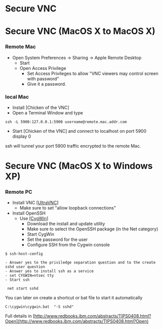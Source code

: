 # Secure VNC

# Secure VNC (MacOS X to MacOS X)

### Remote Mac

- Open System Preferences -> Sharing -> Apple Remote Desktop
  - Start
  - Open Access Privilege
    - Set Access Privileges to allow "VNC viewers may control screen with password"
    - Give it a password.

### local Mac

- Install [Chicken of the VNC]
- Open a Terminal Window and type
```
ssh -L 5900:127.0.0.1:5900 username@remote.mac.addr.com
```
  - Start [Chicken of the VNC] and connect to localhost on port 5900 display 0

ssh will tunnel your port 5900 traffic encrypted to the remote Mac.

# Secure VNC (MacOS X to Windows XP)

### Remote PC

- Install VNC \[[UltraVNC](http://ultravnc.sourceforge.net/)\]
  - Make sure to set "allow loopback connections"
- Install OpenSSH
  - Use \[[CygWin](http://www.cygwin.com/)\]
    - Download the install and update utility
    - Make sure to select the OpenSSH package (in the Net category)
    - Start CygWin
    - Set the password for the user
    - Configure SSH from the Cygwin console
```
$ ssh-host-config
```
    - Answer yes to the priviledge separation question and to the create sshd user question
    - Answer yes to install ssh as a service
    - set CYGWIN=ntsec tty
    - Start ssh
```
 net start sshd
```

You can later on create a shortcut or bat file to start it automatically

```
C:\cygwin\cygwin.bat  "-S sshd"
```

  
Full details in [http://www.redbooks.ibm.com/abstracts/TIPS0408.html?Open](http://www.redbooks.ibm.com/abstracts/TIPS0408.html?Open)